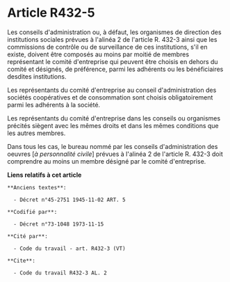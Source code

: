 # Article R432-5

Les conseils d'administration ou, à défaut, les organismes de direction des institutions sociales prévues à l'alinéa 2 de
l'article R. 432-3 ainsi que les commissions de contrôle ou de surveillance de ces institutions, s'il en existe, doivent être
composés au moins par moitié de membres représentant le comité d'entreprise qui peuvent être choisis en dehors du comité et
désignés, de préférence, parmi les adhérents ou les bénéficiaires desdites institutions.

Les représentants du comité d'entreprise au conseil d'administration des sociétés coopératives et de consommation sont
choisis obligatoirement parmi les adhérents à la société.

Les représentants du comité d'entreprise dans les conseils ou organismes précités siègent avec les mêmes droits et dans les
mêmes conditions que les autres membres.

Dans tous les cas, le bureau nommé par les conseils d'administration des oeuvres [*à personnalité civile*] prévues à l'alinéa
2 de l'article R. 432-3 doit comprendre au moins un membre désigné par le comité d'entreprise.

**Liens relatifs à cet article**

	**Anciens textes**:

	  - Décret n°45-2751 1945-11-02 ART. 5

	**Codifié par**:

	  - Décret n°73-1048 1973-11-15

	**Cité par**:

	  - Code du travail - art. R432-3 (VT)

	**Cite**:

	  - Code du travail R432-3 AL. 2
